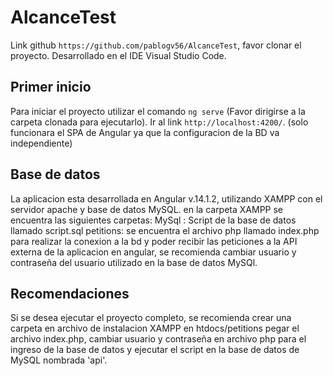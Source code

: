 # AlcanceTest

Link github `https://github.com/pablogv56/AlcanceTest`, favor clonar el proyecto. Desarrollado en el IDE Visual Studio Code.

## Primer inicio

Para iniciar el proyecto utilizar el comando `ng serve` (Favor dirigirse a la carpeta clonada para ejecutarlo). Ir al link `http://localhost:4200/`. (solo funcionara el SPA de Angular ya que la configuracion de la BD va independiente)

## Base de datos

La aplicacion esta desarrollada en Angular v.14.1.2, utilizando XAMPP con el servidor apache y base de datos MySQL.
en la carpeta XAMPP se encuentra las siguientes carpetas:
MySql : Script de la base de datos llamado script.sql
petitions: se encuentra el archivo php llamado index.php para realizar la conexion a la bd y poder recibir las peticiones a la API externa de la aplicacion en angular, se recomienda cambiar usuario y contraseña del usuario utilizado en la base de datos MySQl.

## Recomendaciones

Si se desea ejecutar el proyecto completo, se recomienda crear una carpeta en archivo de instalacion XAMPP en htdocs/petitions pegar el archivo index.php, cambiar usuario y contraseña en archivo php para el ingreso de la base de datos y ejecutar el script en la base de datos de MySQL nombrada 'api'.